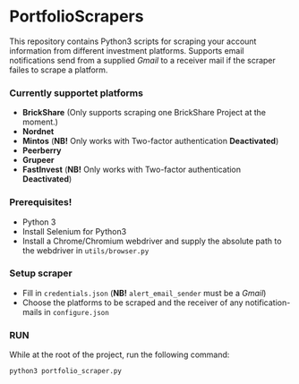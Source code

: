 # PortfolioScrapers
This repository contains Python3 scripts for scraping your account information from different investment platforms.
Supports email notifications send from a supplied _Gmail_ to a receiver mail if the scraper failes to scrape a platform.

### Currently supportet platforms
* __BrickShare__ (Only supports scraping one BrickShare Project at the moment.)
* __Nordnet__
* __Mintos__ (__NB!__ Only works with Two-factor authentication __Deactivated__)
* __Peerberry__
* __Grupeer__
* __FastInvest__ (__NB!__ Only works with Two-factor authentication __Deactivated__)

### Prerequisites!
* Python 3
* Install Selenium for Python3
* Install a Chrome/Chromium webdriver and supply the absolute path to the webdriver in ```utils/browser.py```

### Setup scraper
* Fill in ```credentials.json``` (__NB!__ ```alert_email_sender``` must be a _Gmail_)
* Choose the platforms to be scraped and the receiver of any notification-mails in ```configure.json```

### RUN
While at the root of the project, run the following command:
```
python3 portfolio_scraper.py
```


